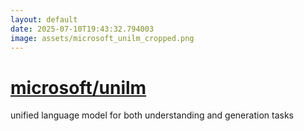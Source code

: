 ```yaml
---
layout: default
date: 2025-07-10T19:43:32.794003
image: assets/microsoft_unilm_cropped.png
---
```


# [microsoft/unilm](https://github.com/microsoft/unilm)

unified language model for both understanding and generation tasks
